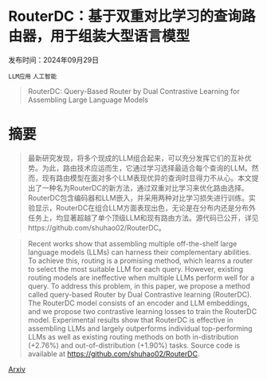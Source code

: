 # RouterDC：基于双重对比学习的查询路由器，用于组装大型语言模型

发布时间：2024年09月29日

`LLM应用` `人工智能`

> RouterDC: Query-Based Router by Dual Contrastive Learning for Assembling Large Language Models

# 摘要

> 最新研究发现，将多个现成的LLM组合起来，可以充分发挥它们的互补优势。为此，路由技术应运而生，它通过学习选择最适合每个查询的LLM。然而，现有路由模型在面对多个LLM表现优异的查询时显得力不从心。本文提出了一种名为RouterDC的新方法，通过双重对比学习来优化路由选择。RouterDC包含编码器和LLM嵌入，并采用两种对比学习损失进行训练。实验显示，RouterDC在组合LLM方面表现出色，无论是在分布内还是分布外任务上，均显著超越了单个顶级LLM和现有路由方法。源代码已公开，详见https://github.com/shuhao02/RouterDC。

> Recent works show that assembling multiple off-the-shelf large language models (LLMs) can harness their complementary abilities. To achieve this, routing is a promising method, which learns a router to select the most suitable LLM for each query. However, existing routing models are ineffective when multiple LLMs perform well for a query. To address this problem, in this paper, we propose a method called query-based Router by Dual Contrastive learning (RouterDC). The RouterDC model consists of an encoder and LLM embeddings, and we propose two contrastive learning losses to train the RouterDC model. Experimental results show that RouterDC is effective in assembling LLMs and largely outperforms individual top-performing LLMs as well as existing routing methods on both in-distribution (+2.76\%) and out-of-distribution (+1.90\%) tasks. Source code is available at https://github.com/shuhao02/RouterDC.

[Arxiv](https://arxiv.org/abs/2409.19886)